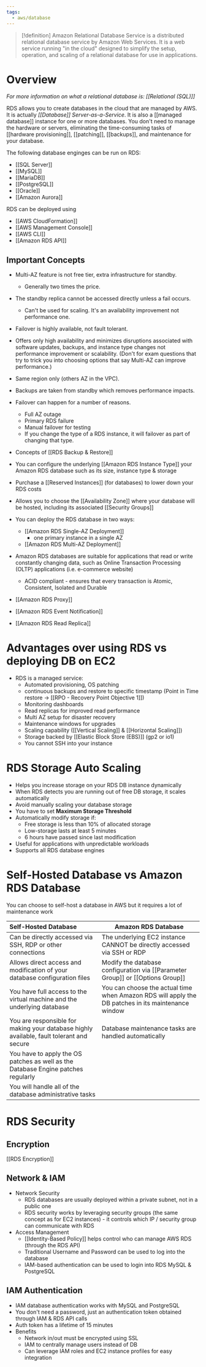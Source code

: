 ```yaml
---
tags:
  - aws/database
---
```

>[!definition]
>Amazon Relational Database Service is a distributed relational database service by Amazon Web Services. It is a web service running "in the cloud" designed to simplify the setup, operation, and scaling of a relational database for use in applications.

# Overview
*For more information on what a relational database is: [[Relational (SQL)]]*

RDS allows you to create databases in the cloud that are managed by AWS. It is actually *[[Database]] Server-as-a-Service*. It is also a [[managed database]] instance for one or more databases.
You don't need to manage the hardware or servers, eliminating the time-consuming tasks of [[hardware provisioning]], [[patching]], [[backups]], and maintenance for your database.

The following database enginges can be run on RDS:
- [[SQL Server]]
- [[MySQL]]
- [[MariaDB]]
- [[PostgreSQL]]
- [[Oracle]]
- [[Amazon Aurora]]

RDS can be deployed using
- [[AWS CloudFormation]]
- [[AWS Management Console]]
- [[AWS CLI]]
- [[Amazon RDS API]]


## Important Concepts

-  Multi-AZ feature is not free tier, extra infrastructure for standby.
    - Generally two times the price.
- The standby replica cannot be accessed directly unless a fail occurs.
    - Can't be used for scaling. It's an availability improvement not performance one.
- Failover is highly available, not fault tolerant.
- Offers only high availability and minimizes disruptions associated with software updates, backups, and instance type changes not performance improvement or scalability. (Don't for exam questions that try to trick you into choosing options that say Multi-AZ can improve performance.)
- Same region only (others AZ in the VPC).
- Backups are taken from standby which removes performance impacts.
- Failover can happen for a number of reasons.
    - Full AZ outage
    - Primary RDS failure
    - Manual failover for testing
    - If you change the type of a RDS instance, it will failover as part of changing that type.


- Concepts of [[RDS Backup & Restore]]
- You can configure the underlying [[Amazon RDS Instance Type]]  your Amazon RDS database such as its size, instance type & storage
- Purchase a [[Reserved Instances]] (for databases) to lower down your RDS costs
- Allows you to choose the [[Availability Zone]] where your database will be hosted, including its associated [[Security Groups]]
- You can deploy the RDS database in two ways:
	- [[Amazon RDS Single-AZ Deployment]]
		- one primary instance in a single AZ
	- [[Amazon RDS Multi-AZ Deployment]]
- Amazon RDS databases are suitable for applications that read or write constantly changing data, such as Online Transaction Processing (OLTP) applications (i.e. e-commerce website)
	- ACID compliant - ensures that every transaction is Atomic, Consistent, Isolated and Durable
- [[Amazon RDS Proxy]]
- [[Amazon RDS Event Notification]]
- [[Amazon RDS Read Replica]]

# Advantages over using RDS vs deploying DB on EC2

- RDS is a managed service:
	- Automated provisioning, OS patching
	- continuous backups and restore to specific timestamp (Point in Time restore -> [[RPO - Recovery Point Objective 1]])
	- Monitoring dashboards
	- Read replicas for improved read performance
	- Multi AZ setup for disaster recovery
	- Maintenance windows for upgrades
	- Scaling capability ([[Vertical Scaling]] & [[Horizontal Scaling]])
	- Storage backed by [[Elastic Block Store (EBS)]] (gp2 or io1)
	- You cannot SSH into your instance

# RDS Storage Auto Scaling

- Helps you increase storage on your RDS DB instance dynamically
- When RDS detects you are running out of free DB storage, it scales automatically
- Avoid manually scaling your database storage
- You have to set **Maximum Storage Threshold**
- Automatically modify storage if:
	- Free storage is less than 10% of allocated storage
	- Low-storage lasts at least 5 minutes
	- 6 hours have passed since last modification
- Useful for applications with unpredictable workloads
- Supports all RDS database engines

# Self-Hosted Database vs Amazon RDS Database

You can choose to self-host a database in AWS but it requires a lot of maintenance work

| Self-Hosted Database                                                                     | Amazon RDS Database                                                                                |
|:---------------------------------------------------------------------------------------- | -------------------------------------------------------------------------------------------------- |
| Can be directly accessed via SSH, RDP or other connections                               | The underlying EC2 instance CANNOT be directly accessed via SSH or RDP                             |
| Allows direct access and modification of your database configuration files               | Modify the database configuration via [[Parameter Group]] or [[Options Group]]                     |
| You have full access to the virtual machine and the underlying database                  | You can choose the actual time when Amazon RDS will apply the DB patches in its maintenance window |
| You are responsible for making your database highly available, fault tolerant and secure | Database maintenance tasks are handled automatically                                               |
| You have to apply the OS patches as well as the Database Engine patches regularly        |                                                                                                    |
| You will handle all of the database administrative tasks                                                                                         |                                                                                                    |


# RDS Security
## Encryption

[[RDS Encryption]]

## Network & IAM
- Network Security
	- RDS databases are usually deployed within a private subnet, not in a public one
	- RDS security works by leveraging security groups (the same concept as for EC2 instances) - it controls which IP / security group can communicate with RDS
- Access Management
	- [[Identity-Based Policy]] helps control who can manage AWS RDS (through the RDS API)
	- Traditional Username and Password can be used to log into the database
	- IAM-based authentication can be used to login into RDS MySQL & PostgreSQL

## IAM Authentication
- IAM database authentication works with MySQL and PostgreSQL
- You don't need a password, just an authentication token obtained through IAM & RDS API calls
- Auth token has a lifetime of 15 minutes
- Benefits
	- Network in/out must be encrypted using SSL
	- IAM to centrally manage users instead of DB
	- Can leverage IAM roles and EC2 instance profiles for easy integration

